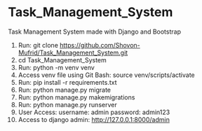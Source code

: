 # Task_Management_System
 Task Management System made with Django and Bootstrap 

1. Run: git clone https://github.com/Shovon-Mufrid/Task_Management_System.git 
2. cd Task_Management_System
3. Run: python -m venv venv
4. Access venv file using Git Bash: source venv/scripts/activate
5. Run: pip install -r requirements.txt
6. Run: python manage.py migrate
7. Run: python manage.py makemigrations
8. Run: python manage.py runserver
9. User Access: username: admin password: admin123
10. Access to django admin: http://127.0.0.1:8000/admin